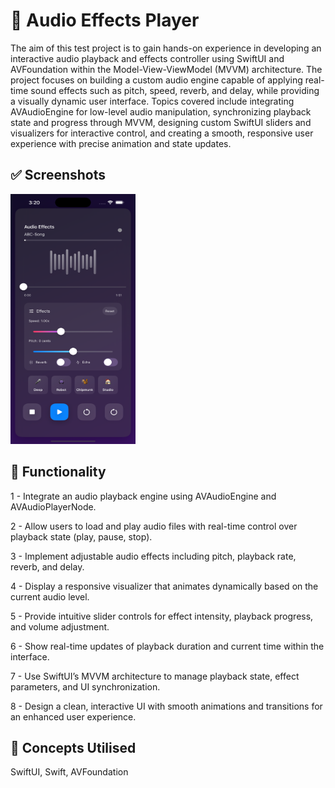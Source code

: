 # 🎯 Audio Effects Player
The aim of this test project is to gain hands-on experience in developing an interactive audio playback and effects controller using SwiftUI and AVFoundation within the Model-View-ViewModel (MVVM) architecture. The project focuses on building a custom audio engine capable of applying real-time sound effects such as pitch, speed, reverb, and delay, while providing a visually dynamic user interface. Topics covered include integrating AVAudioEngine for low-level audio manipulation, synchronizing playback state and progress through MVVM, designing custom SwiftUI sliders and visualizers for interactive control, and creating a smooth, responsive user experience with precise animation and state updates.

## ✅ Screenshots
<p>
  <img src="https://github.com/hadiachaudhary10/AudioEffectsPlayer/blob/main/Audio%20Effects%20Player/Assets/Screenshot.png" width="200" height="400" />
</p>

## 🚀 Functionality
<p>1 - Integrate an audio playback engine using AVAudioEngine and AVAudioPlayerNode.</p> 
<p>2 - Allow users to load and play audio files with real-time control over playback state (play, pause, stop).</p> 
<p>3 - Implement adjustable audio effects including pitch, playback rate, reverb, and delay.</p> 
<p>4 - Display a responsive visualizer that animates dynamically based on the current audio level.</p> 
<p>5 - Provide intuitive slider controls for effect intensity, playback progress, and volume adjustment.</p> 
<p>6 - Show real-time updates of playback duration and current time within the interface.</p> 
<p>7 - Use SwiftUI’s MVVM architecture to manage playback state, effect parameters, and UI synchronization.</p> 
<p>8 - Design a clean, interactive UI with smooth animations and transitions for an enhanced user experience.</p>

## 💯 Concepts Utilised
SwiftUI, Swift, AVFoundation
